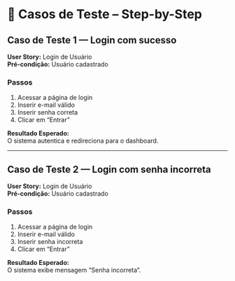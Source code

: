 # 🧪 Casos de Teste – Step-by-Step

## Caso de Teste 1 — Login com sucesso
**User Story:** Login de Usuário  
**Pré-condição:** Usuário cadastrado  

### Passos
1. Acessar a página de login  
2. Inserir e-mail válido  
3. Inserir senha correta  
4. Clicar em “Entrar”  

**Resultado Esperado:**  
O sistema autentica e redireciona para o dashboard.  

---

## Caso de Teste 2 — Login com senha incorreta
**User Story:** Login de Usuário  
**Pré-condição:** Usuário cadastrado  

### Passos
1. Acessar a página de login  
2. Inserir e-mail válido  
3. Inserir senha incorreta  
4. Clicar em “Entrar”  

**Resultado Esperado:**  
O sistema exibe mensagem “Senha incorreta”.  
